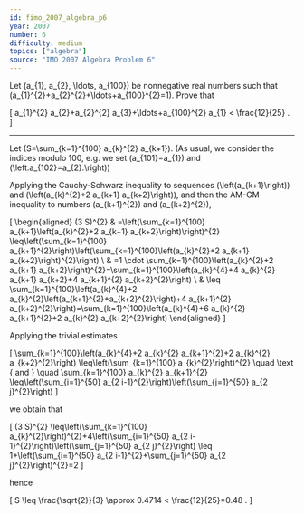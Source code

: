 ```yaml
---
id: fimo_2007_algebra_p6
year: 2007
number: 6
difficulty: medium
topics: ["algebra"]
source: "IMO 2007 Algebra Problem 6"
---
```


Let \(a_{1}, a_{2}, \ldots, a_{100}\) be nonnegative real numbers such that \(a_{1}^{2}+a_{2}^{2}+\ldots+a_{100}^{2}=1\). Prove that

\[
a_{1}^{2} a_{2}+a_{2}^{2} a_{3}+\ldots+a_{100}^{2} a_{1} < \frac{12}{25} .
\]

---
Let \(S=\sum_{k=1}^{100} a_{k}^{2} a_{k+1}\). (As usual, we consider the indices modulo 100, e.g. we set \(a_{101}=a_{1}\) and \(\left.a_{102}=a_{2}.\right)\)

Applying the Cauchy-Schwarz inequality to sequences \(\left(a_{k+1}\right)\) and \(\left(a_{k}^{2}+2 a_{k+1} a_{k+2}\right)\), and then the AM-GM inequality to numbers \(a_{k+1}^{2}\) and \(a_{k+2}^{2}\),

\[
\begin{aligned}
(3 S)^{2} & =\left(\sum_{k=1}^{100} a_{k+1}\left(a_{k}^{2}+2 a_{k+1} a_{k+2}\right)\right)^{2} \leq\left(\sum_{k=1}^{100} a_{k+1}^{2}\right)\left(\sum_{k=1}^{100}\left(a_{k}^{2}+2 a_{k+1} a_{k+2}\right)^{2}\right) \\
& =1 \cdot \sum_{k=1}^{100}\left(a_{k}^{2}+2 a_{k+1} a_{k+2}\right)^{2}=\sum_{k=1}^{100}\left(a_{k}^{4}+4 a_{k}^{2} a_{k+1} a_{k+2}+4 a_{k+1}^{2} a_{k+2}^{2}\right) \\
& \leq \sum_{k=1}^{100}\left(a_{k}^{4}+2 a_{k}^{2}\left(a_{k+1}^{2}+a_{k+2}^{2}\right)+4 a_{k+1}^{2} a_{k+2}^{2}\right)=\sum_{k=1}^{100}\left(a_{k}^{4}+6 a_{k}^{2} a_{k+1}^{2}+2 a_{k}^{2} a_{k+2}^{2}\right)
\end{aligned}
\]

Applying the trivial estimates

\[
\sum_{k=1}^{100}\left(a_{k}^{4}+2 a_{k}^{2} a_{k+1}^{2}+2 a_{k}^{2} a_{k+2}^{2}\right) \leq\left(\sum_{k=1}^{100} a_{k}^{2}\right)^{2} \quad \text { and } \quad \sum_{k=1}^{100} a_{k}^{2} a_{k+1}^{2} \leq\left(\sum_{i=1}^{50} a_{2 i-1}^{2}\right)\left(\sum_{j=1}^{50} a_{2 j}^{2}\right)
\]

we obtain that

\[
(3 S)^{2} \leq\left(\sum_{k=1}^{100} a_{k}^{2}\right)^{2}+4\left(\sum_{i=1}^{50} a_{2 i-1}^{2}\right)\left(\sum_{j=1}^{50} a_{2 j}^{2}\right) \leq 1+\left(\sum_{i=1}^{50} a_{2 i-1}^{2}+\sum_{j=1}^{50} a_{2 j}^{2}\right)^{2}=2
\]

hence

\[
S \leq \frac{\sqrt{2}}{3} \approx 0.4714 < \frac{12}{25}=0.48 .
\]
